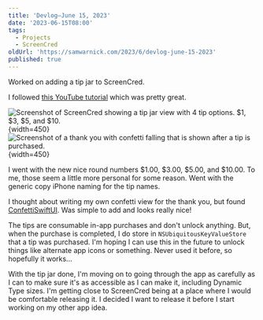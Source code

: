 ```yaml
---
title: 'Devlog—June 15, 2023'
date: '2023-06-15T08:00'
tags:
  - Projects
  - ScreenCred
oldUrl: 'https://samwarnick.com/2023/6/devlog-june-15-2023'
published: true
---
```


Worked on adding a tip jar to ScreenCred.

I followed [this YouTube tutorial](https://www.youtube.com/watch?v=azcc3bOcMVo) which was pretty great.

![Screenshot of ScreenCred showing a tip jar view with 4 tip options. $1, $3, $5, and $10.](https://samwarnick.com/media/2023-06-15-tips.png){width=450}
![Screenshot of a thank you with confetti falling that is shown after a tip is purchased.](https://samwarnick.com/media/2023-06-15-thank-you.png){width=450}

I went with the new nice round numbers $1.00, $3.00, $5.00, and $10.00. To me, those seem a little more personal for some reason. Went with the generic copy iPhone naming for the tip names.

I thought about writing my own confetti view for the thank you, but found [ConfettiSwiftUI](https://github.com/simibac/ConfettiSwiftUI). Was simple to add and looks really nice!

The tips are consumable in-app purchases and don't unlock anything. But, when the purchase is completed, I do store in `NSUbiquitousKeyValueStore` that a tip was purchased. I'm hoping I can use this in the future to unlock things like alternate app icons or something. Never used it before, so hopefully it works...

With the tip jar done, I'm moving on to going through the app as carefully as I can to make sure it's as accessible as I can make it, including Dynamic Type sizes. I'm getting close to ScreenCred being at a place where I would be comfortable releasing it. I decided I want to release it before I start working on my other app idea.
